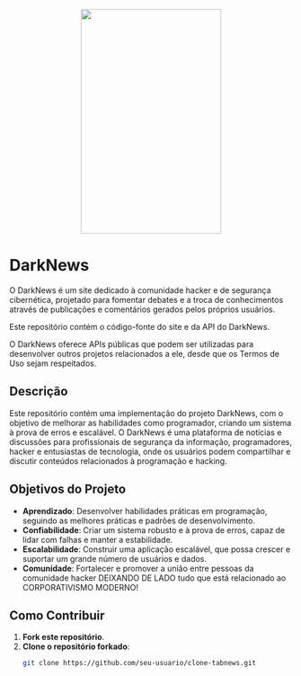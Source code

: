 <p align="center">
  <img src="https://github.com/mrxl33t/darknews/assets/19867227/bb5eec20-d210-4a66-bd04-22cce9103cd4" width="250" height="400" />
</p>

# DarkNews

O DarkNews é um site dedicado à comunidade hacker e de segurança cibernética, projetado para fomentar debates e a troca de conhecimentos através de publicações e comentários gerados pelos próprios usuários.

Este repositório contém o código-fonte do site e da API do DarkNews.

O DarkNews oferece APIs públicas que podem ser utilizadas para desenvolver outros projetos relacionados a ele, desde que os Termos de Uso sejam respeitados.

## Descrição

Este repositório contém uma implementação do projeto DarkNews, com o objetivo de melhorar as habilidades como programador, criando um sistema à prova de erros e escalável. O DarkNews é uma plataforma de notícias e discussões para profissionais de segurança da informação, programadores, hacker e entusiastas de tecnologia, onde os usuários podem compartilhar e discutir conteúdos relacionados à programação e hacking.

## Objetivos do Projeto

- **Aprendizado**: Desenvolver habilidades práticas em programação, seguindo as melhores práticas e padrões de desenvolvimento.
- **Confiabilidade**: Criar um sistema robusto e à prova de erros, capaz de lidar com falhas e manter a estabilidade.
- **Escalabilidade**: Construir uma aplicação escalável, que possa crescer e suportar um grande número de usuários e dados.
- **Comunidade**: Fortalecer e promover a união entre pessoas da comunidade hacker DEIXANDO DE LADO tudo que está relacionado ao CORPORATIVISMO MODERNO!

## Como Contribuir

1. **Fork este repositório**.
2. **Clone o repositório forkado**:
   ```sh
   git clone https://github.com/seu-usuario/clone-tabnews.git
   ```

